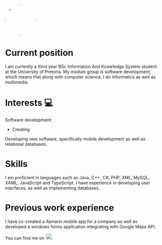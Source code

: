 [<img src="https://media-exp1.licdn.com/dms/image/C4E03AQEAoBXhvTgRDQ/profile-displayphoto-shrink_400_400/0/1618435182342?e=1623888000&v=beta&t=aqCt7JaT_1ilkDcxQMXoe3QKOgm97r7agKQFyh2fe9M" width="100" height="100" style="border-radius:50%">](https://github.com/Arno-Moller)

# Current position
I am currently a third year BSc Information And Knowledge System student at the University of Pretoria. My module group is software development, which means that along with computer science, I do informatics as well as multimedia.

# Interests 💻
Software development:
<ul>
  <li>Creating</li>
</ul>
Developing new software, specifically mobile development as well as relational databases.

# Skills
I am proficient in languages such as Java, C++, C#, PHP, XML, MySQL, XAML, JavaScript and TypeScript.
I have experience in developing user interfaces, as well as implementing databases.

# Previous work experience
I have co-created a Xamarin mobile app for a company as well as developed a windows forms application integrating with Google Maps API.

You can find me on [<img src="https://cdn3.iconfinder.com/data/icons/picons-social/57/11-linkedin-128.png" width="20" height="20">](https://www.linkedin.com/in/arno-m%C3%B6ller-a96a8920b/).

<!-- Icons -->

<!--
**Arno-Moller/Arno-Moller** is a ✨ _special_ ✨ repository because its `README.md` (this file) appears on your GitHub profile.

Here are some ideas to get you started:

- 🔭 I’m currently working on ...
- 🌱 I’m currently learning ...
- 👯 I’m looking to collaborate on ...
- 🤔 I’m looking for help with ...
- 💬 Ask me about ...
- 📫 How to reach me: ...
- 😄 Pronouns: ...
- ⚡ Fun fact: ...
-->
